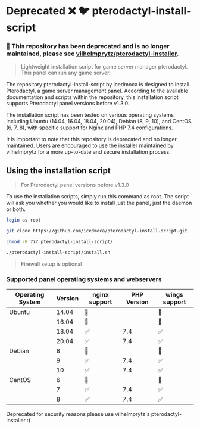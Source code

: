 
# Deprecated ❌ :bird: pterodactyl-install-script

### 🛑  This repository has been deprecated and is no longer maintained, please see [vilhelmprytz/pterodactyl-installer](https://github.com/vilhelmprytz/pterodactyl-installer).
>Lightweight installation script for game server manager pterodactyl. This panel can run any game server.


The repository pterodactyl-install-script by icedmoca is designed to install Pterodactyl, a game server management panel. According to the available documentation and scripts within the repository, this installation script supports Pterodactyl panel versions before v1.3.0.

The installation script has been tested on various operating systems including Ubuntu (14.04, 16.04, 18.04, 20.04), Debian (8, 9, 10), and CentOS (6, 7, 8), with specific support for Nginx and PHP 7.4 configurations.

It is important to note that this repository is deprecated and no longer maintained. Users are encouraged to use the installer maintained by vilhelmprytz for a more up-to-date and secure installation process.



## Using the installation script

>For Pterodactyl panel versions before v1.3.0

To use the installation scripts, simply run this command as root. The script will ask you whether you would like to install just the panel, just the daemon or both.

```bash
login as root
```
```bash
git clone https://github.com/icedmoca/pterodactyl-install-script.git
```
```bash
chmod -R 777 pterodactyl-install-script/
```
```bash
./pterodactyl-install-script/install.sh
```
>Firewall setup is optional
### Supported panel operating systems and webservers

| Operating System | Version | nginx support      | PHP Version | wings support
| ---------------- | ------- | ------------------ | ----------- | ------------------ |
| Ubuntu           | 14.04   | :red_circle:       |             | :red_circle:       |
|                  | 16.04   | :red_circle:       |             | :red_circle:       |
|                  | 18.04   | :white_check_mark: | 7.4         | :white_check_mark: |
|                  | 20.04   | :white_check_mark: | 7.4         | :white_check_mark: |
| Debian           | 8       | :red_circle:       |             | :red_circle:       |
|                  | 9       | :white_check_mark: | 7.4         | :white_check_mark: |
|                  | 10      | :white_check_mark: | 7.4         | :white_check_mark: |
| CentOS           | 6       | :red_circle:       |             | :red_circle:       |
|                  | 7       | :white_check_mark: | 7.4         | :white_check_mark: |
|                  | 8       | :white_check_mark: | 7.4         | :white_check_mark: |

Deprecated for security reasons please use vilhelmprytz's pterodactyl-installer :)
